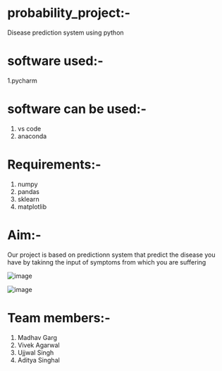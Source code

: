 # probability_project:-
Disease prediction system using python 

# software used:-
1.pycharm

# software can be used:-
1. vs code
2. anaconda

# Requirements:-
1. numpy
2. pandas
3. sklearn
4. matplotlib

# Aim:-
Our project is based on predictionn system that predict the disease you have by takinng the input of symptoms from which you are suffering

![image](https://github.com/Flash1285/probability_project/assets/116831730/2ed2c11b-4a0f-4f96-8900-eee84c2f8198)


![image](https://github.com/Flash1285/probability_project/assets/116831730/447bbd20-3c06-4729-a88b-668b4e9df00a)

# Team members:-
1. Madhav Garg
2. Vivek Agarwal
3. Ujjwal Singh
4. Aditya Singhal
